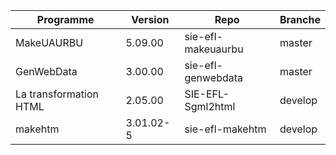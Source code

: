 |Programme|Version|Repo|Branche 
|-|-|-|-|
|MakeUAURBU|5.09.00|sie-efl-makeuaurbu|master
|GenWebData|3.00.00|sie-efl-genwebdata|master
|La transformation HTML|2.05.00|SIE-EFL-Sgml2html|develop
|makehtm|3.01.02-5|sie-efl-makehtm|develop

